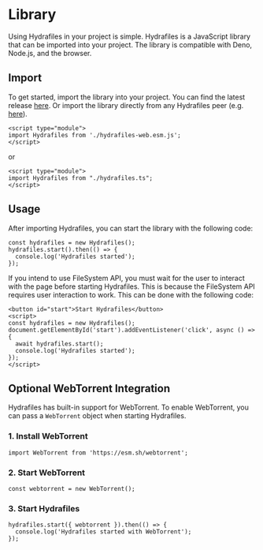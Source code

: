 # Library

Using Hydrafiles in your project is simple. Hydrafiles is a JavaScript library that can be imported into your project. The library is compatible with Deno, Node.js, and the browser.

## Import

To get started, import the library into your project. You can find the latest release [here](https://github.com/StarfilesFileSharing/hydrafiles/releases). Or import the library directly from any Hydrafiles peer (e.g.
[here](https://hydrafiles.com/hydrafiles-web.esm.js)).

```
<script type="module">
import Hydrafiles from './hydrafiles-web.esm.js';
</script>
```

or

```
<script type="module">
import Hydrafiles from "./hydrafiles.ts";
</script>
```

## Usage

After importing Hydrafiles, you can start the library with the following code:

```
const hydrafiles = new Hydrafiles();
hydrafiles.start().then(() => {
  console.log('Hydrafiles started');
});
```

If you intend to use FileSystem API, you must wait for the user to interact with the page before starting Hydrafiles. This is because the FileSystem API requires user interaction to work. This can be done with the following code:

```
<button id="start">Start Hydrafiles</button>
<script>
const hydrafiles = new Hydrafiles();
document.getElementById('start').addEventListener('click', async () => {
  await hydrafiles.start();
  console.log('Hydrafiles started');
});
</script>
```

## Optional WebTorrent Integration

Hydrafiles has built-in support for WebTorrent. To enable WebTorrent, you can pass a `WebTorrent` object when starting Hydrafiles.

### 1. Install WebTorrent

```
import WebTorrent from 'https://esm.sh/webtorrent';
```

### 2. Start WebTorrent

```
const webtorrent = new WebTorrent();
```

### 3. Start Hydrafiles

```
hydrafiles.start({ webtorrent }).then(() => {
  console.log('Hydrafiles started with WebTorrent');
});
```

